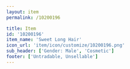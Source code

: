 ```yaml
---
layout: item
permalink: /10200196

title: Item
id: '10200196'
item_name: 'Sweet Long Hair'
icon_url: 'item/icon/customize/10200196.png'
sub_header: ['Gender: Male', 'Cosmetic']
footer: ['Untradable, Unsellable']
---
```

